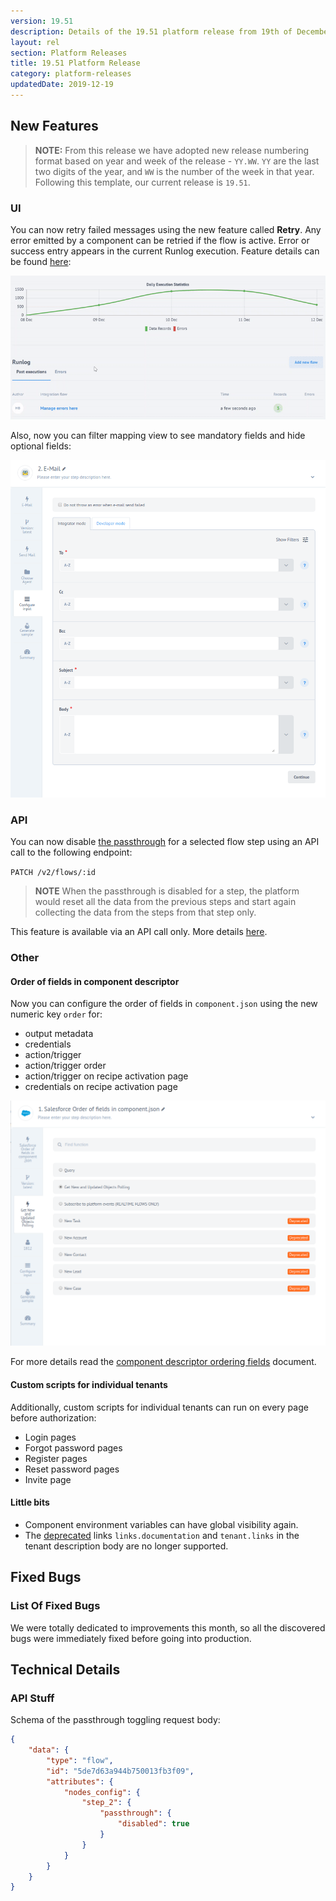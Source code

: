 ```yaml
---
version: 19.51
description: Details of the 19.51 platform release from 19th of December 2019
layout: rel
section: Platform Releases
title: 19.51 Platform Release
category: platform-releases
updatedDate: 2019-12-19
---
```


## New Features

> **NOTE:** From this release we have adopted new release numbering format based
> on year and week of the release - `YY.WW`. `YY` are the last two digits of the
> year, and `WW` is the number of the week in that year. Following this template,
> our current release is `19.51`.

### UI

You can now retry failed messages using the new feature called **Retry**. Any
error emitted by a component can be retried if the flow is active. Error or success
entry appears in the current Runlog execution. Feature details can be found
[here](/guides/error-retry.html):

![Retry feature in action](/assets/img/integrator-guide/instant-error-management/retry.gif)

Also, now you can filter mapping view to see mandatory fields and hide optional fields:

![Hiding optional fields](/assets/img/RN/323/hide-optional-fields.gif)

### API

You can now disable [the passthrough](/getting-started/passthrough-feature) for
a selected flow step using an API call to the following endpoint:

`PATCH /v2/flows/:id`

> **NOTE** When the passthrough is disabled for a step, the platform would reset all the
> data from the previous steps and start again collecting the data from the steps from
> that step only.

This feature is available via an API call only. More details [here](#api-stuff).

### Other

#### Order of fields in component descriptor

Now you can configure the order of fields in `component.json` using the new numeric key `order` for:

-   output metadata
-   credentials
-   action/trigger
-   action/trigger order
-   action/trigger on recipe activation page
-   credentials on recipe activation page

![Ordering fields in component.json](/assets/img/RN/323/field-order.png)

For more details read the [component descriptor ordering fields](/references/component-descriptor-ordering-fields) document.

#### Custom scripts for individual tenants

Additionally, custom scripts for individual tenants can run on every page before
authorization:

-   Login pages
-   Forgot password pages
-   Register pages
-   Reset password pages
-   Invite page

#### Little bits

*   Component environment variables can have global visibility again.
*   The [deprecated](3.18.0) links `links.documentation` and `tenant.links` in the tenant description body are no longer supported.


## Fixed Bugs

### List Of Fixed Bugs

We were totally dedicated to improvements this month, so all the discovered bugs were immediately fixed before going into production.

## Technical Details

### API Stuff

Schema of the passthrough toggling request body:

```json
{
    "data": {
        "type": "flow",
        "id": "5de7d63a944b750013fb3f09",
        "attributes": {
            "nodes_config": {
                "step_2": {
                    "passthrough": {
                        "disabled": true
                    }
                }
            }
        }
    }
}
```
